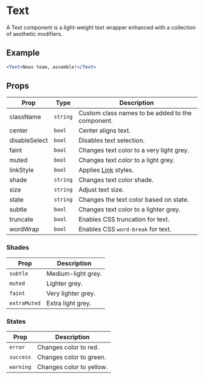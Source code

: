 # Text

A Text component is a light-weight text wrapper enhanced with a collection of aesthetic modifiers.

## Example

```jsx
<Text>News team, assemble!</Text>
```


## Props

| Prop | Type | Description |
| --- | --- | --- |
| className | `string` | Custom class names to be added to the component. |
| center | `bool` | Center aligns text. |
| disableSelect | `bool` | Disables text selection. |
| faint | `bool` | Changes text color to a very light grey. |
| muted | `bool`  | Changes text color to a light grey. |
| linkStyle | `bool` | Applies [Link](../Link) styles. |
| shade | `string` | Changes text color shade. |
| size | `string` | Adjust text size. |
| state | `string` | Changes the text color based on state. |
| subtle | `bool` | Changes text color to a lighter grey. |
| truncate | `bool` | Enables CSS truncation for text. |
| wordWrap | `bool` | Enables CSS `word-break` for text. |


### Shades

| Prop | Description |
| --- | --- |
| `subtle` | Medium-light grey. |
| `muted` | Lighter grey. |
| `faint` | Very lighter grey. |
| `extraMuted` | Extra light grey. |


### States

| Prop | Description |
| --- | --- |
| `error` | Changes color to red. |
| `success` | Changes color to green. |
| `warning` | Changes color to yellow. |
